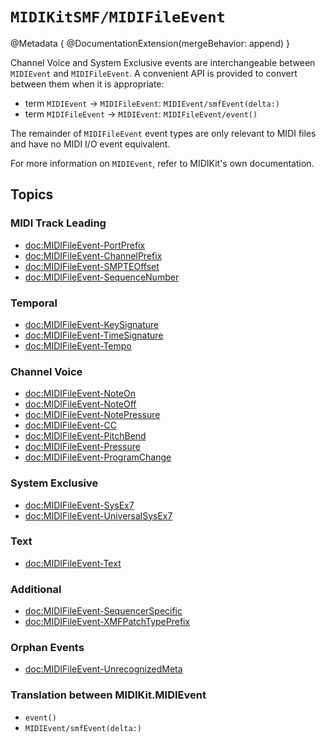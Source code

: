 # ``MIDIKitSMF/MIDIFileEvent``

@Metadata {
    @DocumentationExtension(mergeBehavior: append)
}

Channel Voice and System Exclusive events are interchangeable between ``MIDIEvent`` and ``MIDIFileEvent``. A convenient API is provided to convert between them when it is appropriate:

- term ``MIDIEvent`` → ``MIDIFileEvent``: ``MIDIEvent/smfEvent(delta:)``
- term ``MIDIFileEvent`` → ``MIDIEvent``: ``MIDIFileEvent/event()``

The remainder of ``MIDIFileEvent`` event types are only relevant to MIDI files and have no MIDI I/O event equivalent.

For more information on ``MIDIEvent``, refer to MIDIKit's own documentation.

## Topics

### MIDI Track Leading

- <doc:MIDIFileEvent-PortPrefix>
- <doc:MIDIFileEvent-ChannelPrefix>
- <doc:MIDIFileEvent-SMPTEOffset>
- <doc:MIDIFileEvent-SequenceNumber>

### Temporal

- <doc:MIDIFileEvent-KeySignature>
- <doc:MIDIFileEvent-TimeSignature>
- <doc:MIDIFileEvent-Tempo>

### Channel Voice

- <doc:MIDIFileEvent-NoteOn>
- <doc:MIDIFileEvent-NoteOff>
- <doc:MIDIFileEvent-NotePressure>
- <doc:MIDIFileEvent-CC>
- <doc:MIDIFileEvent-PitchBend>
- <doc:MIDIFileEvent-Pressure>
- <doc:MIDIFileEvent-ProgramChange>

### System Exclusive

- <doc:MIDIFileEvent-SysEx7>
- <doc:MIDIFileEvent-UniversalSysEx7>

### Text

- <doc:MIDIFileEvent-Text>

### Additional

- <doc:MIDIFileEvent-SequencerSpecific>
- <doc:MIDIFileEvent-XMFPatchTypePrefix>

### Orphan Events

- <doc:MIDIFileEvent-UnrecognizedMeta>

### Translation between MIDIKit.MIDIEvent

- ``event()``
- ``MIDIEvent/smfEvent(delta:)``
